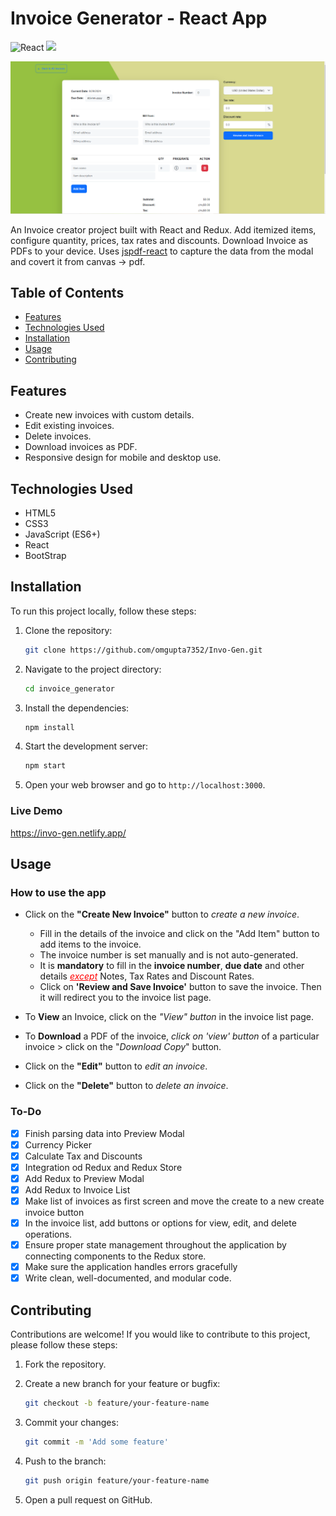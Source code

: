 # Invoice Generator - React App
![React](https://img.shields.io/badge/react-%2320232a.svg?style=for-the-badge&logo=react&logoColor=%2361DAFB) 
![](https://img.shields.io/badge/bootstrap-%23563D7C.svg?style=for-the-badge&logo=bootstrap&logoColor=white)

![invo-gen](invo.png)


An Invoice creator project built with React and Redux. Add itemized items, configure quantity, prices, tax rates and discounts. Download Invoice as PDFs to your device. Uses [jspdf-react](https://www.npmjs.com/package/jspdf-react) to capture the data from the modal and covert it from canvas -> pdf.

## Table of Contents

- [Features](#features)
- [Technologies Used](#technologies-used)
- [Installation](#installation)
- [Usage](#usage)
- [Contributing](#contributing)


## Features

- Create new invoices with custom details.
- Edit existing invoices.
- Delete invoices.
- Download invoices as PDF.
- Responsive design for mobile and desktop use.

## Technologies Used

- HTML5
- CSS3
- JavaScript (ES6+)
- React
- BootStrap

## Installation

To run this project locally, follow these steps:

1. Clone the repository:

    ```bash
    git clone https://github.com/omgupta7352/Invo-Gen.git
    ```

2. Navigate to the project directory:

    ```bash
    cd invoice_generator
    ```

3. Install the dependencies:

    ```bash
    npm install
    ```

4. Start the development server:

    ```bash
    npm start
    ```

5. Open your web browser and go to `http://localhost:3000`.

### Live Demo
https://invo-gen.netlify.app/


## Usage

### How to use the app
- Click on the **"Create New Invoice"** button to *create a new invoice*.
    - Fill in the details of the invoice and click on the "Add Item" button to add items to the invoice.
    - The invoice number is set manually and is not auto-generated.
    - It is **mandatory** to fill in the **invoice number**, **due date** and other details <font color='red'><u>*except*</u></font> Notes, Tax Rates and Discount Rates.
    - Click on **'Review and Save Invoice'** button to save the invoice. Then it will redirect you to the invoice list page.

- To **View** an Invoice, click on the *"View" button* in the invoice list page.
- To **Download** a PDF of the invoice, *click on 'view' button* of a particular invoice > click on the "*Download Copy*" button.
- Click on the **"Edit"** button to *edit an invoice*.
- Click on the **"Delete"** button to *delete an invoice*.

### To-Do
- [x] Finish parsing data into Preview Modal
- [x] Currency Picker
- [x] Calculate Tax and Discounts
- [x] Integration od Redux and Redux Store
- [x] Add Redux to Preview Modal
- [x] Add Redux to Invoice List
- [x] Make list of invoices as first screen and move the create to a new create invoice button
- [x] In the invoice list, add buttons or options for view, edit, and delete operations.
- [x] Ensure proper state management throughout the application by connecting components to the Redux store.
- [x] Make sure the application handles errors gracefully
- [x] Write clean, well-documented, and modular code.

## Contributing

Contributions are welcome! If you would like to contribute to this project, please follow these steps:

1. Fork the repository.
2. Create a new branch for your feature or bugfix:

    ```bash
    git checkout -b feature/your-feature-name
    ```

3. Commit your changes:

    ```bash
    git commit -m 'Add some feature'
    ```

4. Push to the branch:

    ```bash
    git push origin feature/your-feature-name
    ```

5. Open a pull request on GitHub.

